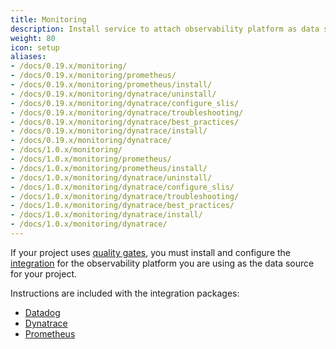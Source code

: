 ```yaml
---
title: Monitoring
description: Install service to attach observability platform as data source for quality gates
weight: 80
icon: setup
aliases:
- /docs/0.19.x/monitoring/
- /docs/0.19.x/monitoring/prometheus/
- /docs/0.19.x/monitoring/prometheus/install/
- /docs/0.19.x/monitoring/dynatrace/uninstall/
- /docs/0.19.x/monitoring/dynatrace/configure_slis/
- /docs/0.19.x/monitoring/dynatrace/troubleshooting/
- /docs/0.19.x/monitoring/dynatrace/best_practices/
- /docs/0.19.x/monitoring/dynatrace/install/
- /docs/0.19.x/monitoring/dynatrace/
- /docs/1.0.x/monitoring/
- /docs/1.0.x/monitoring/prometheus/
- /docs/1.0.x/monitoring/prometheus/install/
- /docs/1.0.x/monitoring/dynatrace/uninstall/
- /docs/1.0.x/monitoring/dynatrace/configure_slis/
- /docs/1.0.x/monitoring/dynatrace/troubleshooting/
- /docs/1.0.x/monitoring/dynatrace/best_practices/
- /docs/1.0.x/monitoring/dynatrace/install/
- /docs/1.0.x/monitoring/dynatrace/
---
```


If your project uses [quality gates](../../concepts/quality_gates/),
you must install and configure the [integration](../../integrations/)
for the observability platform you are using as the data source for your project.

Instructions are included with the integration packages:

* [Datadog](https://artifacthub.io/packages/keptn/keptn-integrations/datadog-service)
* [Dynatrace](https://artifacthub.io/packages/keptn/keptn-integrations/dynatrace-service)
* [Prometheus](https://artifacthub.io/packages/keptn/keptn-integrations/prometheus-service)


